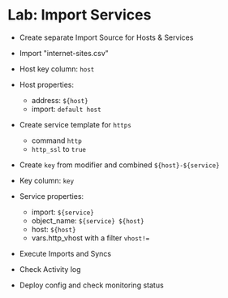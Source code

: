 Lab: Import Services
====================

* Create separate Import Source for Hosts & Services
* Import "internet-sites.csv"

* Host key column: `host`
* Host properties:
    - address: `${host}`
    - import: `default host`

* Create service template for `https`
    - command `http`
    - `http_ssl` to `true`

* Create `key` from modifier and combined `${host}-${service}`
* Key column: `key`
* Service properties:
    - import: `${service}`
    - object_name: `${service} ${host}`
    - host: `${host}`
    - vars.http_vhost with a filter `vhost!=`

* Execute Imports and Syncs
* Check Activity log
* Deploy config and check monitoring status
